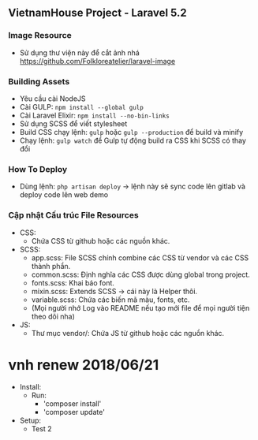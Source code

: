 ## VietnamHouse Project - Laravel 5.2

### Image Resource
- Sử dụng thư viện này để cắt ảnh nhá https://github.com/Folkloreatelier/laravel-image

### Building Assets
- Yêu cầu cài NodeJS
- Cài GULP: `npm install --global gulp`
- Cài Laravel Elixir: `npm install --no-bin-links`
- Sử dụng SCSS để viết stylesheet
- Build CSS chạy lệnh: `gulp` hoặc `gulp --production` để build và minify
- Chạy lệnh: `gulp watch` để Gulp tự động build ra CSS khi SCSS có thay đổi

### How To Deploy
- Dùng lệnh: `php artisan deploy` -> lệnh này sẽ sync code lên gitlab và deploy code lên web demo

### Cập nhật Cấu trúc File Resources
- CSS:
    - Chứa CSS từ github hoặc các nguồn khác.
- SCSS:
    - app.scss: File SCSS chính combine các CSS từ vendor và các CSS thành phần.
    - common.scss: Định nghĩa các CSS được dùng global trong project.
    - fonts.scss: Khai báo font.
    - mixin.scss: Extends SCSS -> cái này là Helper thôi.
    - variable.scss: Chứa các biến mã màu, fonts, etc.
    - (Mọi người nhớ Log vào README nếu tạo mới file để mọi người tiện theo dõi nha)
- JS:
    - Thư mục vendor/: Chứa JS từ github hoặc các nguồn khác.

# vnh renew 2018/06/21
- Install:
    - Run:
        - 'composer install'
        - 'composer update'
- Setup:
    - Test 2
